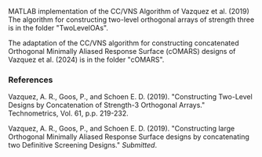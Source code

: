 MATLAB implementation of the CC/VNS Algorithm of Vazquez et al. (2019) The algorithm for constructing two-level orthogonal arrays of strength three is in the folder "TwoLevelOAs".

The adaptation of the CC/VNS algorithm for constructing concatenated Orthogonal Minimally Aliased Response Surface (cOMARS) designs of Vazquez et al. (2024) is in the folder "cOMARS".

### References

Vazquez, A. R., Goos, P., and Schoen E. D. (2019). "Constructing 
Two-Level Designs by Concatenation of Strength-3 Orthogonal Arrays." Technometrics, Vol. 61, p.p. 219-232.

Vazquez, A. R., Goos, P., and Schoen E. D. (2019). "Constructing large Orthogonal Minimally Aliased Response Surface designs by concatenating two Definitive Screening Designs." *Submitted*.

